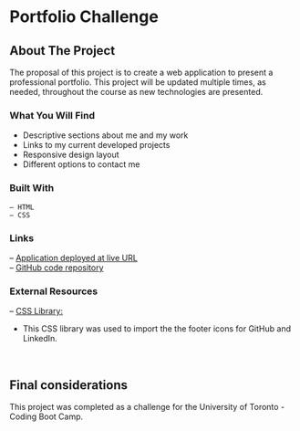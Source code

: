 # Portfolio Challenge

## About The Project

The proposal of this project is to create a web application to present a professional portfolio. This project will be updated multiple times, as needed, throughout the course as new technologies are presented.

### What You Will Find
* Descriptive sections about me and my work
* Links to my current developed projects
* Responsive design layout
* Different options to contact me

### Built With
    – HTML
    – CSS
### Links

– [Application deployed at live URL](https://rfabreu.github.io/module-two-challenge/)<br />
– [GitHub code repository](https://github.com/rfabreu/module-two-challenge)

### External Resources

– [CSS Library:](https://cdnjs.cloudflare.com/ajax/libs/font-awesome/4.7.0/css/font-awesome.min.css)<br />
*   This CSS library was used to import the the footer icons for GitHub and LinkedIn.

<br />

## Final considerations

This project was completed as a challenge for the University of Toronto - Coding Boot Camp.